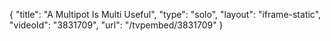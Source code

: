 {
    "title": "A Multipot Is Multi Useful",
    "type": "solo",
    "layout": "iframe-static",
    "videoId": "3831709",
    "url": "\/tvpembed\/3831709"
}